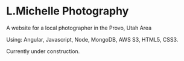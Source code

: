 # L.Michelle Photography
A website for a local photographer in the Provo, Utah Area

Using: Angular, Javascript, Node, MongoDB, AWS S3, HTML5, CSS3.

Currently under construction.

